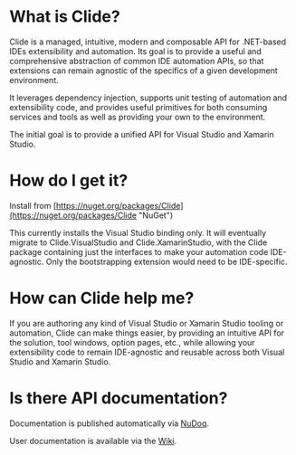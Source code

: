 What is Clide?
=====

Clide is a managed, intuitive, modern and composable API for .NET-based IDEs extensibility and automation. Its goal is to provide a useful and comprehensive abstraction of common IDE automation APIs, so that extensions can remain agnostic of the specifics of a given development environment.

It leverages dependency injection, supports unit testing of automation and extensibility code, and provides useful primitives for both consuming services and tools as well as providing your own to the environment. 

The initial goal is to provide a unified API for Visual Studio and Xamarin Studio.

How do I get it?
=====

Install from [https://nuget.org/packages/Clide](https://nuget.org/packages/Clide "NuGet")

This currently installs the Visual Studio binding only. It will eventually migrate to Clide.VisualStudio and Clide.XamarinStudio, with the Clide package containing just the interfaces to make your automation code IDE-agnostic. Only the bootstrapping extension would need to be IDE-specific.

How can Clide help me?
=====

If you are authoring any kind of Visual Studio or Xamarin Studio tooling or automation, Clide can make things easier, by providing an intuitive API for the solution, tool windows, option pages, etc., while allowing your extensibility code to remain IDE-agnostic and reusable across both Visual Studio and Xamarin Studio.

Is there API documentation?
=====

Documentation is published automatically via [NuDoq](http://www.nudoq.org/#!/Projects/Clide).

User documentation is available via the [Wiki](https://github.com/clariuslabs/clide/wiki).
